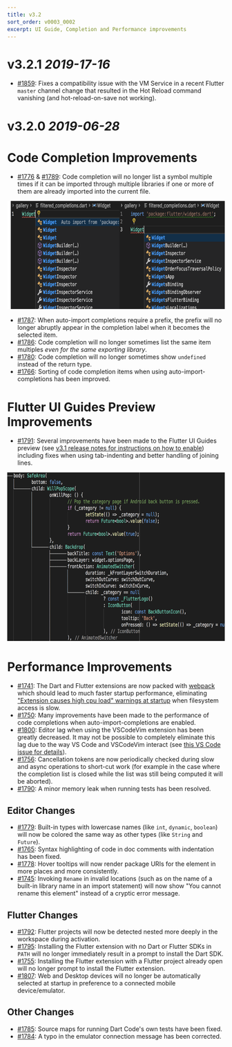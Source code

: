 ```yaml
---
title: v3.2
sort_order: v0003_0002
excerpt: UI Guide, Completion and Performance improvements
---
```


# v3.2.1 *2019-17-16*

- [#1859](https://github.com/Dart-Code/Dart-Code/issues/1859): Fixes a compatibility issue with the VM Service in a recent Flutter `master` channel change that resulted in the Hot Reload command vanishing (and hot-reload-on-save not working).

# v3.2.0 *2019-06-28*

# Code Completion Improvements

- [#1776](https://github.com/Dart-Code/Dart-Code/issues/1776) & [#1789](https://github.com/Dart-Code/Dart-Code/issues/1789): Code completion will no longer list a symbol multiple times if it can be imported through multiple libraries if one or more of them are already imported into the current file.

<img src="/images/release_notes/v3.2/filtered_completions.png" width="700" height="250" />

- [#1787](https://github.com/Dart-Code/Dart-Code/issues/1787): When auto-import completions require a prefix, the prefix will no longer abruptly appear in the completion label when it becomes the selected item.
- [#1786](https://github.com/Dart-Code/Dart-Code/issues/1786): Code completion will no longer sometimes list the same item multiples *even for the same exporting library*.
- [#1780](https://github.com/Dart-Code/Dart-Code/issues/1780): Code completion will no longer sometimes show `undefined` instead of the return type.
- [#1766](https://github.com/Dart-Code/Dart-Code/issues/1766): Sorting of code completion items when using auto-import-completions has been improved.

# Flutter UI Guides Preview Improvements

- [#1791](https://github.com/Dart-Code/Dart-Code/issues/1791): Several improvements have been made to the Flutter UI Guides preview (see [v3.1 release notes for instructions on how to enable](/releases/v3-1/#preview-flutter-ui-guides)) including fixes when using tab-indenting and better handling of joining lines.

<img src="/images/release_notes/v3.2/flutter_ui_guides.png" width="700" height="390" />

# Performance Improvements

- [#1741](https://github.com/Dart-Code/Dart-Code/issues/1741): The Dart and Flutter extensions are now packed with [webpack](https://webpack.js.org/) which should lead to much faster startup performance, eliminating ["Extension causes high cpu load" warnings at startup](https://github.com/Dart-Code/Dart-Code/issues/1628) when filesystem access is slow.
- [#1750](https://github.com/Dart-Code/Dart-Code/issues/1750): Many improvements have been made to the performance of code completions when auto-import-completions are enabled.
- [#1800](https://github.com/Dart-Code/Dart-Code/issues/1800): Editor lag when using the VSCodeVim extension has been greatly decreased. It may not be possible to completely eliminate this lag due to the way VS Code and VSCodeVim interact (see [this VS Code issue for details](https://github.com/microsoft/vscode/issues/75627)).
- [#1756](https://github.com/Dart-Code/Dart-Code/issues/1756): Cancellation tokens are now periodically checked during slow and async operations to short-cut work (for example in the case where the completion list is closed while the list was still being computed it will be aborted).
- [#1790](https://github.com/Dart-Code/Dart-Code/issues/1790): A minor memory leak when running tests has been resolved.

## Editor Changes

- [#1779](https://github.com/Dart-Code/Dart-Code/issues/1779): Built-in types with lowercase names (like `int`, `dynamic`, `boolean`) will now be colored the same way as other types (like `String` and `Future`).
- [#1765](https://github.com/Dart-Code/Dart-Code/issues/1765): Syntax highlighting of code in doc comments with indentation has been fixed.
- [#1778](https://github.com/Dart-Code/Dart-Code/issues/1778): Hover tooltips will now render package URIs for the element in more places and more consistently.
- [#1745](https://github.com/Dart-Code/Dart-Code/issues/1745): Invoking `Rename` in invalid locations (such as on the name of a built-in library name in an import statement) will now show "You cannot rename this element" instead of a cryptic error message.

## Flutter Changes

- [#1792](https://github.com/Dart-Code/Dart-Code/issues/1792): Flutter projects will now be detected nested more deeply in the workspace during activation.
- [#1795](https://github.com/Dart-Code/Dart-Code/issues/1795): Installing the Flutter extension with no Dart or Flutter SDKs in `PATH` will no longer immediately result in a prompt to install the Dart SDK.
- [#1755](https://github.com/Dart-Code/Dart-Code/issues/1755): Installing the Flutter extension with a Flutter project already open will no longer prompt to install the Flutter extension.
- [#1807](https://github.com/Dart-Code/Dart-Code/pull/1807): Web and Desktop devices will no longer be automatically selected at startup in preference to a connected mobile device/emulator.

## Other Changes

- [#1785](https://github.com/Dart-Code/Dart-Code/issues/1785): Source maps for running Dart Code's own tests have been fixed.
- [#1784](https://github.com/Dart-Code/Dart-Code/issues/1784): A typo in the emulator connection message has been corrected.

